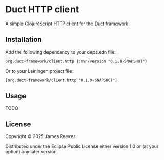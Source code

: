 # Duct HTTP client

A simple ClojureScript HTTP client for the [Duct][] framework.

[duct]: https://github.com/duct-framework/duct

## Installation

Add the following dependency to your deps.edn file:

    org.duct-framework/client.http {:mvn/version "0.1.0-SNAPSHOT"}

Or to your Leiningen project file:

    [org.duct-framework/client.http "0.1.0-SNAPSHOT"]

## Usage

TODO

## License

Copyright © 2025 James Reeves

Distributed under the Eclipse Public License either version 1.0 or (at
your option) any later version.
